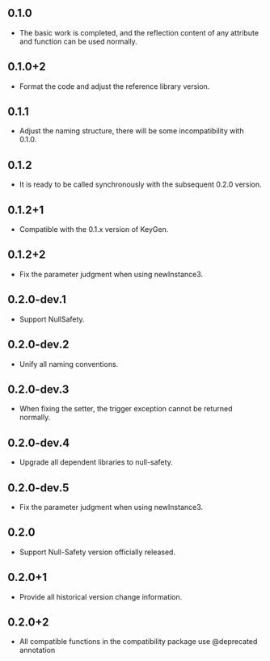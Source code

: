 ## 0.1.0

- The basic work is completed, and the reflection content of any attribute and function can be used normally.

## 0.1.0+2

- Format the code and adjust the reference library version.

## 0.1.1

- Adjust the naming structure, there will be some incompatibility with 0.1.0.

## 0.1.2

- It is ready to be called synchronously with the subsequent 0.2.0 version.

## 0.1.2+1

- Compatible with the 0.1.x version of KeyGen.

## 0.1.2+2

- Fix the parameter judgment when using newInstance3.

## 0.2.0-dev.1

- Support NullSafety.

## 0.2.0-dev.2

- Unify all naming conventions.

## 0.2.0-dev.3

- When fixing the setter, the trigger exception cannot be returned normally.

## 0.2.0-dev.4

- Upgrade all dependent libraries to null-safety.

## 0.2.0-dev.5

- Fix the parameter judgment when using newInstance3.

## 0.2.0

- Support Null-Safety version officially released.

## 0.2.0+1

- Provide all historical version change information.

## 0.2.0+2

- All compatible functions in the compatibility package use @deprecated annotation